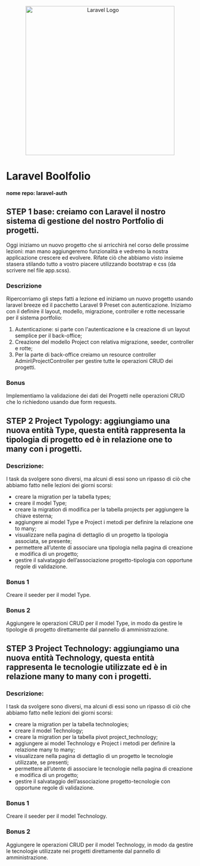 <p align="center"><a href="https://laravel.com" target="_blank"><img src="https://github.com/agostinoluca?tab=repositories" width="400" alt="Laravel Logo"></a></p>

# Laravel Boolfolio

#### nome repo: laravel-auth

## STEP 1 base: creiamo con Laravel il nostro sistema di gestione del nostro Portfolio di progetti.

Oggi iniziamo un nuovo progetto che si arricchirà nel corso delle prossime lezioni: man mano aggiungeremo funzionalità e vedremo la nostra applicazione crescere ed evolvere.
Rifate ciò che abbiamo visto insieme stasera stilando tutto a vostro piacere utilizzando bootstrap e css (da scrivere nel file app.scss).

### Descrizione

Ripercorriamo gli steps fatti a lezione ed iniziamo un nuovo progetto usando laravel breeze ed il pacchetto Laravel 9 Preset con autenticazione.
Iniziamo con il definire il layout, modello, migrazione, controller e rotte necessarie per il sistema portfolio:

1. Autenticazione: si parte con l'autenticazione e la creazione di un layout semplice per il back-office;
2. Creazione del modello Project con relativa migrazione, seeder, controller e rotte;
3. Per la parte di back-office creiamo un resource controller Admin\ProjectController per gestire tutte le operazioni CRUD dei progetti.

### Bonus

Implementiamo la validazione dei dati dei Progetti nelle operazioni CRUD che lo richiedono usando due form requests.

## STEP 2 Project Typology: aggiungiamo una nuova entità Type, questa entità rappresenta la tipologia di progetto ed è in relazione one to many con i progetti.

### Descrizione:

I task da svolgere sono diversi, ma alcuni di essi sono un ripasso di ciò che abbiamo fatto nelle lezioni dei giorni scorsi:

-   creare la migration per la tabella types;
-   creare il model Type;
-   creare la migration di modifica per la tabella projects per aggiungere la chiave esterna;
-   aggiungere ai model Type e Project i metodi per definire la relazione one to many;
-   visualizzare nella pagina di dettaglio di un progetto la tipologia associata, se presente;
-   permettere all’utente di associare una tipologia nella pagina di creazione e modifica di un progetto;
-   gestire il salvataggio dell’associazione progetto-tipologia con opportune regole di validazione.

### Bonus 1

Creare il seeder per il model Type.

### Bonus 2

Aggiungere le operazioni CRUD per il model Type, in modo da gestire le tipologie di progetto direttamente dal pannello di amministrazione.

## STEP 3 Project Technology: aggiungiamo una nuova entità Technology, questa entità rappresenta le tecnologie utilizzate ed è in relazione many to many con i progetti.

### Descrizione:

I task da svolgere sono diversi, ma alcuni di essi sono un ripasso di ciò che abbiamo fatto nelle lezioni dei giorni scorsi:

-   creare la migration per la tabella technologies;
-   creare il model Technology;
-   creare la migration per la tabella pivot project_technology;
-   aggiungere ai model Technology e Project i metodi per definire la relazione many to many;
-   visualizzare nella pagina di dettaglio di un progetto le tecnologie utilizzate, se presenti;
-   permettere all’utente di associare le tecnologie nella pagina di creazione e modifica di un progetto;
-   gestire il salvataggio dell’associazione progetto-tecnologie con opportune regole di validazione.

### Bonus 1

Creare il seeder per il model Technology.

### Bonus 2

Aggiungere le operazioni CRUD per il model Technology, in modo da gestire le tecnologie utilizzate nei progetti direttamente dal pannello di amministrazione.
